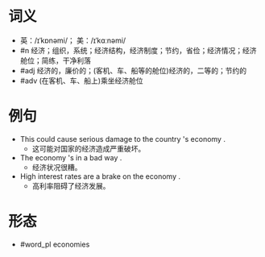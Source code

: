 # 词义
- 英：/ɪˈkɒnəmi/； 美：/ɪˈkɑːnəmi/
- #n 经济；组织，系统；经济结构，经济制度；节约，省俭；经济情况；经济舱位；简练，干净利落
- #adj 经济的，廉价的；(客机、车、船等的舱位)经济的，二等的；节约的
- #adv (在客机、车、船上)乘坐经济舱位
# 例句
- This could cause serious damage to the country 's economy .
	- 这可能对国家的经济造成严重破坏。
- The economy 's in a bad way .
	- 经济状况很糟。
- High interest rates are a brake on the economy .
	- 高利率阻碍了经济发展。
# 形态
- #word_pl economies
